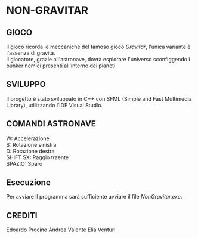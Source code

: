 # **NON-GRAVITAR**

## GIOCO
Il gioco ricorda le meccaniche del famoso gioco _Gravitar_, l'unica variante è l'assenza di gravità.  
Il giocatore, grazie all'astronave, dovrà esplorare l'universo sconfiggendo i bunker nemici presenti all'interno dei pianeti.

## SVILUPPO
Il progetto è stato sviluppato in C++ con SFML (Simple and Fast Multimedia Library), utilizzando l’IDE Visual Studio.

## COMANDI ASTRONAVE
W: Accelerazione  
S: Rotazione sinistra  
D: Rotazione destra  
SHIFT SX: Raggio traente  
SPAZIO: Sparo

## Esecuzione
Per avviare il programma sarà sufficiente avviare il file _NonGravitar.exe_.

## CREDITI
Edoardo Procino 
Andrea Valente
Elia Venturi